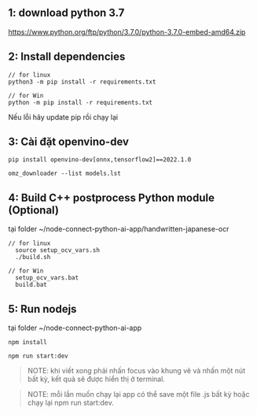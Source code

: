 ## 1: download python 3.7

<https://www.python.org/ftp/python/3.7.0/python-3.7.0-embed-amd64.zip>

## 2: Install dependencies

```text
// for linux
python3 -m pip install -r requirements.txt

// for Win
python -m pip install -r requirements.txt
```

Nếu lỗi hãy update pip rồi chạy lại

## 3: Cài đặt openvino-dev

```text
pip install openvino-dev[onnx,tensorflow2]==2022.1.0
```

```text
omz_downloader --list models.lst
```

## 4: Build C++ postprocess Python module (Optional)

tại folder ~/node-connect-python-ai-app/handwritten-japanese-ocr

```text
// for linux
  source setup_ocv_vars.sh
  ./build.sh
 
// for Win
  setup_ocv_vars.bat
  build.bat
```

## 5: Run nodejs

tại folder ~/node-connect-python-ai-app

```text
npm install

npm run start:dev
```

> NOTE: khi viết xong phải nhấn focus vào khung vẽ và nhấn một nút bất kỳ, kết quả sẽ được hiển thị ở terminal.

> NOTE: mỗi lần muốn chạy lại app có thể save một file .js bất kỳ hoặc chạy lại npm run start:dev.
